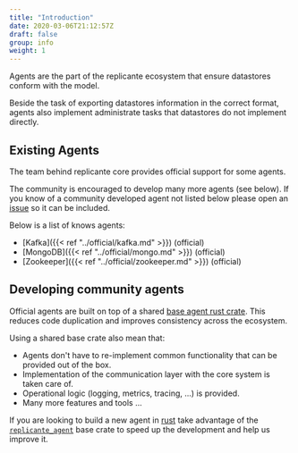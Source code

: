 ```yaml
---
title: "Introduction"
date: 2020-03-06T21:12:57Z
draft: false
group: info
weight: 1
---
```


Agents are the part of the replicante ecosystem that ensure datastores conform with the model.

Beside the task of exporting datastores information in the correct format,
agents also implement administrate tasks that datastores do not implement directly.


## Existing Agents
The team behind replicante core provides official support for some agents.

The community is encouraged to develop many more agents (see below).
If you know of a community developed agent not listed below please open an
[issue](https://github.com/replicante-io/agents/issues/new) so it can be included.

Below is a list of knows agents:

  * [Kafka]({{< ref "../official/kafka.md" >}}) (official)
  * [MongoDB]({{< ref "../official/mongo.md" >}}) (official)
  * [Zookeeper]({{< ref "../official/zookeeper.md" >}}) (official)


## Developing community agents
Official agents are built on top of a shared
[base agent rust crate](https://github.com/replicante-io/agents/tree/master/base).
This reduces code duplication and improves consistency across the ecosystem.

Using a shared base crate also mean that:

  * Agents don't have to re-implement common functionality that can be provided out of the box.
  * Implementation of the communication layer with the core system is taken care of.
  * Operational logic (logging, metrics, tracing, ...) is provided.
  * Many more features and tools ...

If you are looking to build a new agent in [rust](https://www.rust-lang.org/) take advantage of the
[`replicante_agent`](https://docs.rs/replicante_agent)
base crate to speed up the development and help us improve it.
